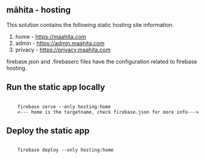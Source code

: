 ## māhita - hosting
This solution contains the following static hosting site information.

1. home     - https://maahita.com
2. admin    - https://admin.maahita.com
3. privacy  - https://privacy.maahita.com

firebase.json and .firebaserc files have the configuration related to firebase hosting.

## Run the static app locally
<code>
    firebase serve --only hosting:home
    <--- home is the targetname, check firebase.json for more info--->
</code>

## Deploy the static app
<code>
    firebase deploy --only hosting:home
</code>